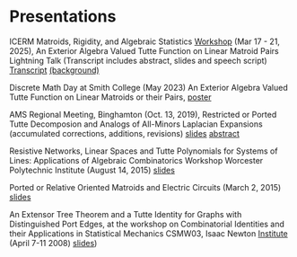 # Presentations

ICERM Matroids, Rigidity, and Algebraic Statistics [Workshop](https://icerm.brown.edu/program/semester_program_workshop/sp-s25-w2)
(Mar 17 - 21, 2025), An Exterior Algebra Valued Tutte Function on Linear Matroid Pairs Lightning Talk (Transcript includes abstract, slides and speech script)
[Transcript](LightningBrown2025Article.pdf)
[(background)](https://arxiv.org/abs/math/0605707)


Discrete Math Day at Smith College (May 2023)
An Exterior Algebra Valued Tutte Function on Linear Matroids or their Pairs,
[poster](SmithMay23.pdf)

AMS Regional Meeting, Binghamton (Oct. 13, 2019),
Restricted or Ported Tutte Decomposion and
Analogs of All-Minors Laplacian Expansions
(accumulated corrections, additions, revisions)
[slides](AMS2019talkNotesAdded.pdf)
[abstract](AMS2019abstract.pdf)


Resistive Networks, Linear Spaces and Tutte
Polynomials
for Systems of Lines: Applications of Algebraic
Combinatorics Workshop
Worcester Polytechnic Institute (August 14, 2015) [slides](Lines15.pdf)

Ported or Relative Oriented Matroids and Electric
Circuits (March 2, 2015) [slides](Mar2015Talk.pdf)



An Extensor Tree Theorem and a Tutte Identity
for Graphs with Distinguished Port Edges, 
at the workshop on Combinatorial Identities and their Applications in Statistical Mechanics CSMW03, Isaac Newton [Institute](https://www.newton.ac.uk/)
(April 7-11 2008) [slides](NewtonInstTalk2008.pdf))



